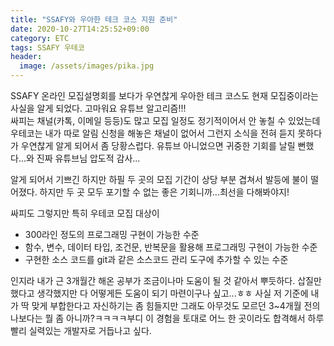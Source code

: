 ```yaml
---
title: "SSAFY와 우아한 테크 코스 지원 준비"
date: 2020-10-27T14:25:52+09:00
category: ETC
tags: SSAFY 우테코
header:
  image: /assets/images/pika.jpg
---
```


SSAFY 온라인 모집설명회를 보다가 우연찮게 우아한 테크 코스도 현재 모집중이라는 사실을 알게 되었다. 고마워요 유튜브 알고리즘!!! 
<br>싸피는 채널(카톡, 이메일 등등)도 많고 모집 일정도 정기적이어서 안 놓칠 수 있었는데 우테코는 내가 따로 알림 신청을 해놓은 채널이 없어서 그런지 소식을 전혀 듣지 못하다가 우연찮게 알게 되어서 좀 당황스럽다. 
유튜브 아니었으면 귀중한 기회를 날릴 뻔했다...와 진짜 유튜브님 압도적 감사...

알게 되어서 기쁘긴 하지만 하필 두 곳의 모집 기간이 상당 부분 겹쳐서 발등에 불이 떨어졌다. 하지만 두 곳 모두 포기할 수 없는 좋은 기회니까...최선을 다해봐야지!

싸피도 그렇지만 특히 우테코 모집 대상이 

 - 300라인 정도의 프로그래밍 구현이 가능한 수준
 - 함수, 변수, 데이터 타입, 조건문, 반복문을 활용해 프로그래밍 구현이 가능한 수준
 - 구현한 소스 코드를 git과 같은 소스코드 관리 도구에 추가할 수 있는 수준

인지라 내가 근 3개월간 해온 공부가 조금이나마 도움이 될 것 같아서 뿌듯하다. 삽질만 했다고 생각했지만 다 어떻게든 도움이 되기 마련이구나 싶고...ㅎㅎ 사실 저 기준에 내가 
딱 맞게 부합한다고 자신하기는 좀 힘들지만 그래도 아무것도 모르던 3~4개월 전의 나보다는 뭘 좀 아니까?ㅋㅋㅋㅋ부디 이 경험을 토대로 어느 한 곳이라도 합격해서 하루빨리 실력있는 개발자로 
거듭나고 싶다.
